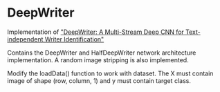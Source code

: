 # DeepWriter
Implementation of ["DeepWriter: A Multi-Stream Deep CNN for Text-independent Writer Identification"](https://arxiv.org/abs/1606.06472)

Contains the DeepWriter and HalfDeepWriter network architecture implementation.
A random image stripping is also implemented.

Modify the loadData() function to work with dataset.
The X must contain image of shape (row, column, 1) and y must contain target class.
